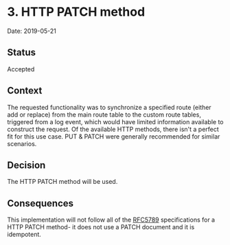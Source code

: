 # 3. HTTP PATCH method

Date: 2019-05-21

## Status

Accepted

## Context

The requested functionality was to synchronize a specified route (either add or
replace) from the main route table to the custom route tables, triggered from
a log event, which would have limited information available to construct the
request. Of the available HTTP methods, there isn't a perfect fit for this use
case. PUT & PATCH were generally recommended for similar scenarios.

## Decision

The HTTP PATCH method will be used.

## Consequences

This implementation will not follow all of the
[RFC5789](https://tools.ietf.org/html/rfc5789) specifications for a HTTP PATCH
method- it does not use a PATCH document and it is idempotent.
